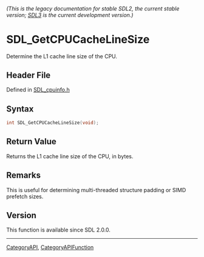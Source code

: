 ###### (This is the legacy documentation for stable SDL2, the current stable version; [SDL3](https://wiki.libsdl.org/SDL3/) is the current development version.)
# SDL_GetCPUCacheLineSize

Determine the L1 cache line size of the CPU.

## Header File

Defined in [SDL_cpuinfo.h](https://github.com/libsdl-org/SDL/blob/SDL2/include/SDL_cpuinfo.h)

## Syntax

```c
int SDL_GetCPUCacheLineSize(void);

```

## Return Value

Returns the L1 cache line size of the CPU, in bytes.

## Remarks

This is useful for determining multi-threaded structure padding or SIMD
prefetch sizes.

## Version

This function is available since SDL 2.0.0.

----
[CategoryAPI](CategoryAPI), [CategoryAPIFunction](CategoryAPIFunction)

